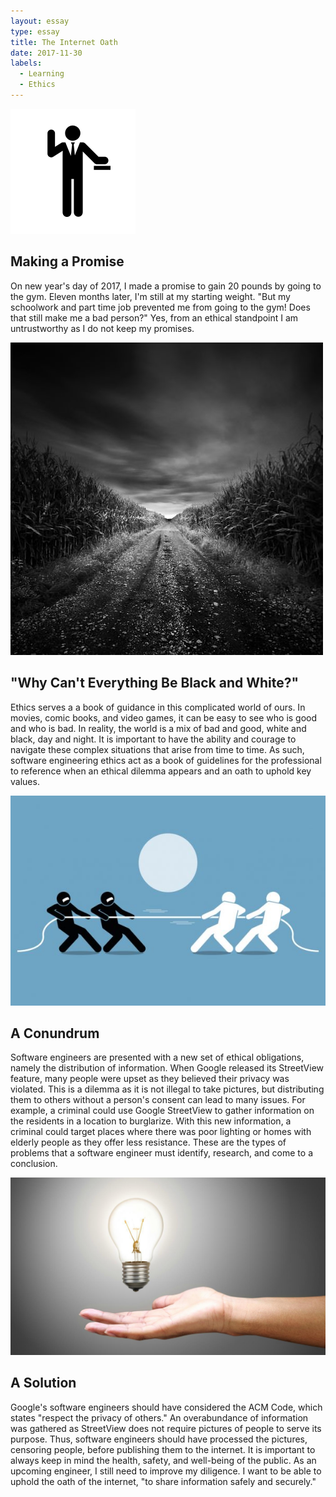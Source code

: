 ```yaml
---
layout: essay
type: essay
title: The Internet Oath
date: 2017-11-30
labels:
  - Learning
  - Ethics
---
```


<img class="ui tiny left circular floated image" src="../images/oath.png">

## Making a Promise

On new year's day of 2017, I made a promise to gain 20 pounds by going to the gym. Eleven months later, I'm still at my starting weight. "But my schoolwork and part time job prevented me from going to the gym! Does that still make me a bad person?" Yes, from an ethical standpoint I am untrustworthy as I do not keep my promises.

<img class="ui tiny left circular floated image" src="../images/black.jpg">

## "Why Can't Everything Be Black and White?"

Ethics serves a a book of guidance in this complicated world of ours. In movies, comic books, and video games, it can be easy to see who is good and who is bad. In reality, the world is a mix of bad and good, white and black, day and night. It is important to have the ability and courage to navigate these complex situations that arise from time to time. As such, software engineering ethics act as a book of guidelines for the professional to reference when an ethical dilemma appears and an oath to uphold key values.

<img class="ui tiny left circular floated image" src="../images/dilemma.jpg">

## A Conundrum

Software engineers are presented with a new set of ethical obligations, namely the distribution of information. When Google released its StreetView feature, many people were upset as they believed their privacy was violated. This is a dilemma as it is not illegal to take pictures, but distributing them to others without a person's consent can lead to many issues. For example, a criminal could use Google StreetView to gather information on the residents in a location to burglarize. With this new information, a criminal could target places where there was poor lighting or homes with elderly people as they offer less resistance. These are the types of problems that a software engineer must identify, research, and come to a conclusion.

<img class="ui tiny left circular floated image" src="../images/solution.jpg">

## A Solution
Google's software engineers should have considered the ACM Code, which states "respect the privacy of others." An overabundance of information was gathered as StreetView does not require pictures of people to serve its purpose. Thus, software engineers should have processed the pictures, censoring people, before publishing them to the internet. It is important to always keep in mind the health, safety, and well-being of the public. As an upcoming engineer, I still need to improve my diligence. I want to be able to uphold the oath of the internet, "to share information safely and securely."
